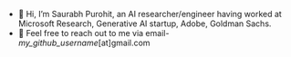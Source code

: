 - 👋 Hi, I’m Saurabh Purohit, an AI researcher/engineer having worked at Microsoft Research, Generative AI startup, Adobe, Goldman Sachs.
- 💞️ Feel free to reach out to me via email- *my_github_username*[at]gmail.com

<!---
purohit10saurabh/purohit10saurabh is a ✨ special ✨ repository because its `README.md` (this file) appears on your GitHub profile.
You can click the Preview link to take a look at your changes.
--->

